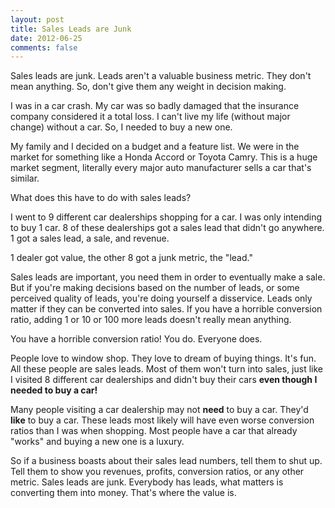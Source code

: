 ```yaml
---
layout: post
title: Sales Leads are Junk
date: 2012-06-25
comments: false
---
```


Sales leads are junk.  Leads aren't a valuable business metric.  They don't mean
anything.  So, don't give them any weight in decision making.

I was in a car crash.  My car was so badly damaged that the insurance company
considered it a total loss.  I can't live my life (without major change)
without a car.  So, I needed to buy a new one.

My family and I decided on a budget and a feature list.  We were in the market
for something like a Honda Accord or Toyota Camry.  This is a huge market
segment, literally every major auto manufacturer sells a car that's similar.

What does this have to do with sales leads?

I went to 9 different car dealerships shopping for a car.  I was only
intending to buy 1 car.  8 of these dealerships got a sales lead that didn't
go anywhere.  1 got a sales lead, a sale, and revenue.

1 dealer got value, the other 8 got a junk metric, the "lead."

Sales leads are important, you need them in order to eventually make a sale.
But if you're making decisions based on the number of leads, or some perceived
quality of leads, you're doing yourself a disservice.  Leads only matter if
they can be converted into sales.  If you have a horrible conversion ratio,
adding 1 or 10 or 100 more leads doesn't really mean anything.

You have a horrible conversion ratio!  You do.  Everyone does.

People love to window shop.  They love to dream of buying things.  It's fun.
All these people are sales leads.  Most of them won't turn into sales, just
like I visited 8 different car dealerships and didn't buy their cars **even
though I needed to buy a car!**

Many people visiting a car dealership may not **need** to buy a car.  They'd
**like** to buy a car.  These leads most likely will have even worse conversion
ratios than I was when shopping.  Most people have a car that already "works"
and buying a new one is a luxury.

So if a business boasts about their sales lead numbers, tell them to shut up.
Tell them to show you revenues, profits, conversion ratios, or any other
metric.  Sales leads are junk.  Everybody has leads, what matters is converting
them into money.  That's where the value is.
